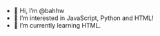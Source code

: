 - 👋 Hi, I’m @bahhw
- 👀 I’m interested in JavaScript, Python and HTML!
- 🌱 I’m currently learning HTML.

<!---
bahhw/bahhw is a ✨ special ✨ repository because its `README.md` (this file) appears on your GitHub profile.
You can click the Preview link to take a look at your changes.
--->
